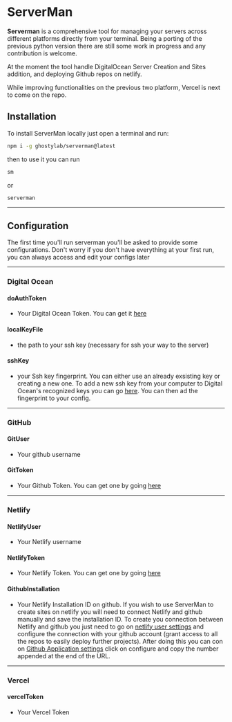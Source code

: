 # ServerMan

**Serverman** is a comprehensive tool for managing your servers across different platforms directly from your terminal.
Being a porting of the previous python version there are still some work in progress and any contribution is welcome.

At the moment the tool handle DigitalOcean Server Creation and Sites addition, and deploying Github repos on netlify. 

While improving functionalities on the previous two platform, Vercel is next to come on the repo. 

## Installation

To install ServerMan locally just open a terminal and run:

```bash
npm i -g ghostylab/serverman@latest
```

then to use it you can run

```bash
sm
```
or

```bash
serverman
```
---
## Configuration

The first time you'll run serverman you'll be asked to provide some configurations.
Don't worry if you don't have everything at your first run, you can always access and edit your configs later


---
### Digital Ocean

#### doAuthToken
- Your Digital Ocean Token. You can get it [here](https://cloud.digitalocean.com/account/api/tokens?i=75bc4f)

#### localKeyFile
- the path to your ssh key (necessary for ssh your way to the server)


#### sshKey
- your Ssh key fingerprint. You can either use an already exsisting key or creating a new one. To add a new ssh key from your computer to Digital Ocean's recognized keys you can go [here](https://cloud.digitalocean.com/account/security?i=75bc4f). You can then ad the fingerprint to your config.

---

### GitHub

#### GitUser
- Your github username

#### GitToken
- Your Github Token. You can get one by going [here](https://github.com/settings/tokens)

---

### Netlify 

#### NetlifyUser
- Your Netlify username

#### NetlifyToken
- Your Netlify Token. You can get one by going [here](https://github.com/settings/tokens)


#### GithubInstallation 
- Your Netlify Installation ID on github.
If you wish to use ServerMan to create sites on netlify you will need to connect Netlify and github manually and save the installation ID.
To create you connection between Netlify and github you just need to go on [netlify user settings](https://app.netlify.com/user/settings) and configure the connection with your github account (grant access to all the repos to easily deploy further projects).
After doing this you can con on [Github Application settings](https://github.com/settings/installations) click on <key>configure</key>  and copy the number appended at the end of the URL. 

---

### Vercel

#### vercelToken
- Your Vercel Token

